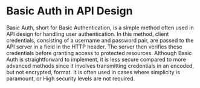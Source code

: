 # Basic Auth in API Design

Basic Auth, short for Basic Authentication, is a simple method often used in API design for handling user authentication. In this method, client credentials, consisting of a username and password pair, are passed to the API server in a field in the HTTP header. The server then verifies these credentials before granting access to protected resources. Although Basic Auth is straightforward to implement, it is less secure compared to more advanced methods since it involves transmitting credentials in an encoded, but not encrypted, format. It is often used in cases where simplicity is paramount, or High security levels are not required.